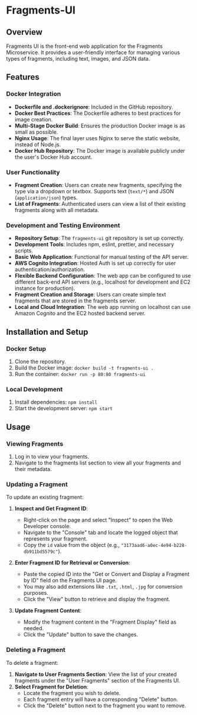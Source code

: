 # Fragments-UI 


## Overview
Fragments UI is the front-end web application for the Fragments Microservice. It provides a user-friendly interface for managing various types of fragments, including text, images, and JSON data.

## Features

### Docker Integration
- **Dockerfile and .dockerignore**: Included in the GitHub repository.
- **Docker Best Practices**: The Dockerfile adheres to best practices for image creation.
- **Multi-Stage Docker Build**: Ensures the production Docker image is as small as possible.
- **Nginx Usage**: The final layer uses Nginx to serve the static website, instead of Node.js.
- **Docker Hub Repository**: The Docker image is available publicly under the user's Docker Hub account.

### User Functionality
- **Fragment Creation**: Users can create new fragments, specifying the type via a dropdown or textbox. Supports text (`text/*`) and JSON (`application/json`) types.
- **List of Fragments**: Authenticated users can view a list of their existing fragments along with all metadata.

### Development and Testing Environment
- **Repository Setup**: The `fragments-ui` git repository is set up correctly.
- **Development Tools**: Includes npm, eslint, prettier, and necessary scripts.
- **Basic Web Application**: Functional for manual testing of the API server.
- **AWS Cognito Integration**: Hosted Auth is set up correctly for user authentication/authorization.
- **Flexible Backend Configuration**: The web app can be configured to use different back-end API servers (e.g., localhost for development and EC2 instance for production).
- **Fragment Creation and Storage**: Users can create simple text fragments that are stored in the fragments server.
- **Local and Cloud Integration**: The web app running on localhost can use Amazon Cognito and the EC2 hosted backend server.

## Installation and Setup

### Docker Setup
1. Clone the repository.
2. Build the Docker image: `docker build -t fragments-ui .`
3. Run the container: `docker run -p 80:80 fragments-ui`

### Local Development
1. Install dependencies: `npm install`
2. Start the development server: `npm start`

## Usage

### Viewing Fragments
1. Log in to view your fragments.
2. Navigate to the fragments list section to view all your fragments and their metadata.

### Updating a Fragment
To update an existing fragment:
1. **Inspect and Get Fragment ID**:
   - Right-click on the page and select "Inspect" to open the Web Developer console.
   - Navigate to the "Console" tab and locate the logged object that represents your fragment.
   - Copy the `id` value from the object (e.g., `"3173aad6-a0ec-4e94-b228-db911bd5579c"`).

2. **Enter Fragment ID for Retrieval or Conversion**:
   - Paste the copied ID into the "Get or Convert and Display a Fragment by ID" field on the Fragments UI page.
   - You may also add extensions like `.txt`, `.html`, `.jpg` for conversion purposes.
   - Click the "View" button to retrieve and display the fragment.

3. **Update Fragment Content**:
   - Modify the fragment content in the "Fragment Display" field as needed.
   - Click the "Update" button to save the changes.

### Deleting a Fragment
To delete a fragment:
1. **Navigate to User Fragments Section**: View the list of your created fragments under the "User Fragments" section of the Fragments UI.
2. **Select Fragment for Deletion**:
   - Locate the fragment you wish to delete.
   - Each fragment entry will have a corresponding "Delete" button.
   - Click the "Delete" button next to the fragment you want to remove.
